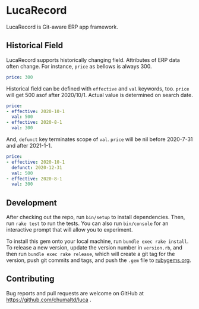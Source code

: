 # LucaRecord

LucaRecord is Git-aware ERP app framework.

## Historical Field

LucaRecord supports historically changing field. Attributes of ERP data often change. For instance, `price` as bellows is always 300.

```yaml
price: 300
```

Historical field can be defined with `effective` and `val` keywords, too. `price` will get 500 asof after 2020/10/1. Actual value is determined on search date.

```yaml
price:
- effective: 2020-10-1
  val: 500
- effective: 2020-8-1
  val: 300
```

And, `defunct` key terminates scope of `val`. `price` will be nil before 2020-7-31 and after 2021-1-1.

```yaml
price:
- effective: 2020-10-1
  defunct: 2020-12-31
  val: 500
- effective: 2020-8-1
  val: 300
```


## Development

After checking out the repo, run `bin/setup` to install dependencies. Then, run `rake test` to run the tests. You can also run `bin/console` for an interactive prompt that will allow you to experiment.

To install this gem onto your local machine, run `bundle exec rake install`. To release a new version, update the version number in `version.rb`, and then run `bundle exec rake release`, which will create a git tag for the version, push git commits and tags, and push the `.gem` file to [rubygems.org](https://rubygems.org).

## Contributing

Bug reports and pull requests are welcome on GitHub at https://github.com/chumaltd/luca .
